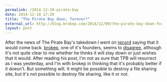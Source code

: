```yaml
---
permalink: /2014-12-10-pirate-bay
date: 2014-12-10 17:29
title: "The Pirate Bay down, forever?"
external_url: http://blog.brokep.com/2014/12/09/the-pirate-bay-down-forever/
layout: post
---
```


After the news of The Pirate Bay's takedown I went on [record][] saying that it would come back. [brokep][],  one of it's founders, seems to [disagree][], although it's not quite clear to me whether he thinks it will stay down or just wishes that it would. After reading his post, I'm not as sure that TPB will resurrect as I was yesterday, and I'm with brokep in thinking that it's probably better if it doesn't. But something will. It might be possible to destroy a file sharing site, but it's not possible to destroy file sharing, like it or not. 


[brokep]: http://en.m.wikipedia.org/wiki/Peter_Sunde
[disagree]: http://blog.brokep.com/2014/12/09/the-pirate-bay-down-forever/
[record]: http://acid.pink/2014-12-09-pirate-bay-down/